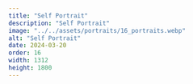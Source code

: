 ```yaml
---
title: "Self Portrait"
description: "Self Portrait"
image: "../../assets/portraits/16_portraits.webp"
alt: "Self Portrait"
date: 2024-03-20
order: 16
width: 1312
height: 1800
---
```

